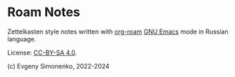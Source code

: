 # Roam Notes

Zettelkasten style notes written with [org-roam](https://www.orgroam.com/)
[GNU Emacs](https://www.gnu.org/software/emacs/) mode in Russian language.

License: [CC-BY-SA 4.0](https://creativecommons.org/licenses/by-sa/4.0/).

(c) Evgeny Simonenko, 2022-2024
